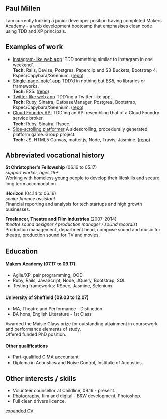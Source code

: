 ## Paul Millen

I am currently looking a junior developer position having completed Makers Academy - a web development bootcamp that emphasises clean code using TDD and XP principals.

## Examples of work

- [Instagram-like web app](https://fstop-pm.herokuapp.com/) 'TDD something similar to Instagram in one weekend'.  
**Tech:** Rails, Devise, Postgres, Paperclip and S3 Buckets, Bootstrap 4, Rspec/Capybara/Selenium. ([repo](https://github.com/paulmillen/instagram-challenge))
- [Single-page 'note' app](https://notes-pm.herokuapp.com/) TDD'd in nothing but ES5, no libraries or frameworks.  
**Tech:** ES5. ([repo](https://github.com/paulmillen/note_app))
- [Twitter-like web app](https://chitter-challenge-pwm.herokuapp.com/peeps) TDD'ing a Twitter-like app.  
**Tech:** Ruby, Sinatra, DatbaseManager, Postgres, Bootstrap, Rspec/Capybara/Selenium. ([repo](https://github.com/paulmillen/chitter-challenge))
- [Cloud Foundry API](https://github.com/paulmillen/cloud_foundry_api) TDD'ing an API resembling that of a Cloud Foundry service broker.  
**Tech:** Ruby, Sinatra, Rspec.
- [Side-scrolling platformer](http://www.catastrophe.wtf/) A sidescrolling, procedurally generated platform game.  Group project.  
**Tech:** JS, HTML5 Canvas, matter.js, Node, Travis, Jasmine. ([repo](https://github.com/paulmillen/side-scroller))

## Abbreviated vocational history

**St Christopher's Fellowship** (06.16 to 05.17)    
*support worker, ages 16+*  
Working with homeless young people to develop their lifeskills and secure long term accomodation.

**iHorizon** (04.14 to 06.16)   
*senior finance assistant*  
Financial reporting and analysis for tech startups and high growth businesses.

**Freelancer, Theatre and Film industries** (2007-2014)  
*theatre sound designer / production manager / sound recordist*  
Production management, department head, compose sound and music for theatre, production sound for TV and movies.

## Education

#### Makers Academy (07.17 to 09.17)

- Agile/XP, pair programming, OOD
- Ruby, Rails, JavaScript, Node, JQuery, Bootstrap, SQL
- Testing frameworks: RSpec, Jasmine, Selenium

#### University of Sheffield (09.03 to 12.07)

- MA, Theatre and Performance -
Distinction  
- BA hons, English Literature -  1st Class

Awarded the Maisie Glass prize for outstanding attainment in coursework and performance elements of study.  
Offered funded PhD position.

#### Other qualifications

- Part-qualified CIMA accountant
- Diploma in Acoustics and Noise Control, Institute of Acoustics.

## Other interests / skills

- Volunteer counsellor at Childline, 09.16 - present.
- [Photography](https://www.flickr.com/photos/nmtm), film and digital - B&W development, Photoshop.
- Full clean drivers licence.

[expanded CV](https://github.com/paulmillen/cv)
